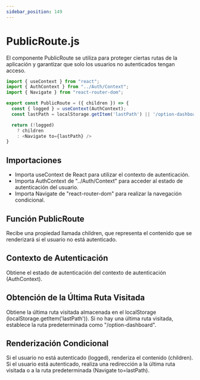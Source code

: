 ```yaml
---
sidebar_position: 149
---
```


# PublicRoute.js

El componente PublicRoute se utiliza para proteger ciertas rutas de la aplicación y garantizar que solo los usuarios no autenticados tengan acceso. 

```js
import { useContext } from "react";
import { AuthContext } from "../Auth/Context";
import { Navigate } from "react-router-dom";

export const PublicRoute = ({ children }) => {
  const { logged } = useContext(AuthContext);
  const lastPath = localStorage.getItem('lastPath') || '/option-dashboard';

  return (!logged)
    ? children
    : <Navigate to={lastPath} />
}
```

## Importaciones

- Importa useContext de React para utilizar el contexto de autenticación.
- Importa AuthContext de "../Auth/Context" para acceder al estado de autenticación del usuario.
- Importa Navigate de "react-router-dom" para realizar la navegación condicional.

## Función PublicRoute

Recibe una propiedad llamada children, que representa el contenido que se renderizará si el usuario no está autenticado.

## Contexto de Autenticación

Obtiene el estado de autenticación del contexto de autenticación (AuthContext).

## Obtención de la Última Ruta Visitada

Obtiene la última ruta visitada almacenada en el localStorage (localStorage.getItem('lastPath')).
Si no hay una última ruta visitada, establece la ruta predeterminada como "/option-dashboard".

## Renderización Condicional

Si el usuario no está autenticado (logged), renderiza el contenido (children).
Si el usuario está autenticado, realiza una redirección a la última ruta visitada o a la ruta predeterminada (Navigate to=lastPath).